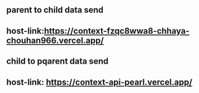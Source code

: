 ##  parent to child data send 
  ## host-link:https://context-fzqc8wwa8-chhaya-chouhan966.vercel.app/
## child to pqarent data send 
  ## host-link: https://context-api-pearl.vercel.app/

